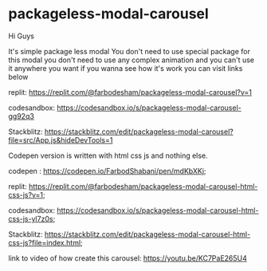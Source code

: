 # packageless-modal-carousel
Hi Guys

It's simple package less modal You don't need to use special package for this modal you don't need to use any complex animation and you can't use it anywhere you want
if you wanna see how it's work you can visit links below

replit: https://replit.com/@farbodesham/packageless-modal-carousel?v=1

codesandbox: https://codesandbox.io/s/packageless-modal-carousel-gg92q3

Stackblitz: https://stackblitz.com/edit/packageless-modal-carousel?file=src/App.js&hideDevTools=1
 
 Codepen version is written with html css js and nothing else.
 
 codepen : https://codepen.io/FarbodShabani/pen/mdKbXKj;
 
 replit: https://replit.com/@farbodesham/packageless-modal-carousel-html-css-js?v=1;
 
 codesandbox: https://codesandbox.io/s/packageless-modal-carousel-html-css-js-yl7z0s;
 
 Stackblitz: https://stackblitz.com/edit/packageless-modal-carousel-html-css-js?file=index.html;

link to video of how create this carousel: https://youtu.be/KC7PaE265U4
